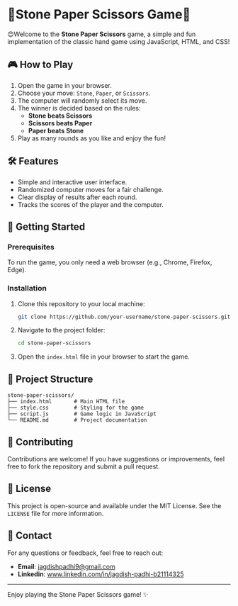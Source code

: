 # 🌟Stone Paper Scissors Game🌟

😊Welcome to the **Stone Paper Scissors** game, a simple and fun implementation of the classic hand game using JavaScript, HTML, and CSS!

## 🎮 How to Play

1. Open the game in your browser.
2. Choose your move: `Stone`, `Paper`, or `Scissors`.
3. The computer will randomly select its move.
4. The winner is decided based on the rules:
   - **Stone beats Scissors**
   - **Scissors beats Paper**
   - **Paper beats Stone**
5. Play as many rounds as you like and enjoy the fun!

## 🛠️ Features

- Simple and interactive user interface.
- Randomized computer moves for a fair challenge.
- Clear display of results after each round.
- Tracks the scores of the player and the computer.

## 🚀 Getting Started

### Prerequisites

To run the game, you only need a web browser (e.g., Chrome, Firefox, Edge).

### Installation

1. Clone this repository to your local machine:
   ```bash
   git clone https://github.com/your-username/stone-paper-scissors.git
   ```
2. Navigate to the project folder:
   ```bash
   cd stone-paper-scissors
   ```
3. Open the `index.html` file in your browser to start the game.

## 📂 Project Structure

```
stone-paper-scissors/
├── index.html       # Main HTML file
├── style.css        # Styling for the game
├── script.js        # Game logic in JavaScript
└── README.md        # Project documentation
```

## 🤝 Contributing

Contributions are welcome! If you have suggestions or improvements, feel free to fork the repository and submit a pull request.

## 📝 License

This project is open-source and available under the MIT License. See the `LICENSE` file for more information.

## 💬 Contact

For any questions or feedback, feel free to reach out:
- **Email**: jagdishpadhi9@gmail.com
- **Linkedin**: www.linkedin.com/in/jagdish-padhi-b21114325

---
Enjoy playing the Stone Paper Scissors game! ✨
